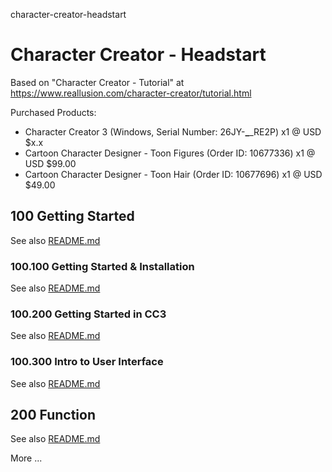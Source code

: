 character-creator-headstart
# Character Creator - Headstart

Based on "Character Creator - Tutorial" at https://www.reallusion.com/character-creator/tutorial.html

Purchased Products:

- Character Creator 3 (Windows, Serial Number: 26JY-****_****_RE2P) x1 @ USD $x.x
- Cartoon Character Designer - Toon Figures (Order ID: 10677336) x1 @ USD $99.00
- Cartoon Character Designer - Toon Hair (Order ID: 10677696) x1 @ USD $49.00

## 100 Getting Started

See also [README.md](./100/README.md)

### 100.100 Getting Started & Installation

See also [README.md](./100/100/README.md)

### 100.200 Getting Started in CC3

See also [README.md](./100/200/README.md)

### 100.300 Intro to User Interface

See also [README.md](./100/300/README.md)

## 200 Function

See also [README.md](./200/README.md)

More ...
